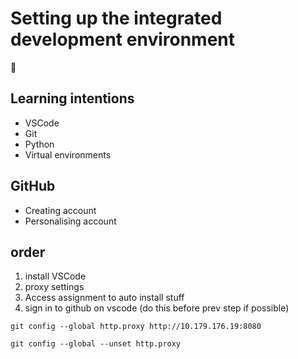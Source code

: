 # Setting up the integrated development environment

🚧

## Learning intentions
* VSCode
* Git
* Python
* Virtual environments

## GitHub

* Creating account
* Personalising account

## order
1. install VSCode
1. proxy settings
1. Access assignment to auto install stuff
1. sign in to github on vscode (do this before prev step if possible)

`git config --global http.proxy http://10.179.176.19:8080`


`git config --global --unset http.proxy`
